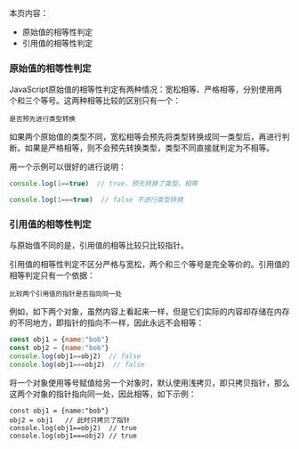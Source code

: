 本页内容：
-  原始值的相等性判定
-  引用值的相等性判定

###   原始值的相等性判定

JavaScript原始值的相等性判定有两种情况：宽松相等、严格相等，分别使用两个和三个等号。这两种相等比较的区别只有一个：

```
是否预先进行类型转换
```

如果两个原始值的类型不同，宽松相等会预先将类型转换成同一类型后，再进行判断。如果是严格相等，则不会预先转换类型，类型不同直接就判定为不相等。

用一个示例可以很好的进行说明：

```js
console.log(1==true)  // true，预先转换了类型，相等

console.log(1===true)  // false 不进行类型转换
```


###   引用值的相等性判定

与原始值不同的是，引用值的相等比较只比较指针。

引用值的相等性判定不区分严格与宽松，两个和三个等号是完全等价的。引用值的相等判定只有一个依据：

```
比较两个引用值的指针是否指向同一处
```

例如，如下两个对象，虽然内容上看起来一样，但是它们实际的内容却存储在内存的不同地方，即指针的指向不一样，因此永远不会相等：

```js
const obj1 = {name:"bob"}
const obj2 = {name:"bob"}
console.log(obj1==obj2)  // false 
console.log(obj1===obj2)  // false 
```

将一个对象使用等号赋值给另一个对象时，默认使用浅拷贝，即只拷贝指针，那么这两个对象的指针指向同一处，因此相等，如下示例：

```
const obj1 = {name:"bob"}
obj2 = obj1   // 此时只拷贝了指针
console.log(obj1==obj2)  // true
console.log(obj1===obj2) // true
```

